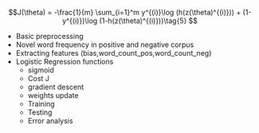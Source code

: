 $$J(\theta) = -\frac{1}{m} \sum_{i=1}^m y^{(i)}\log (h(z(\theta)^{(i)})) + (1-y^{(i)})\log (1-h(z(\theta)^{(i)}))\tag{5} 
$$

- Basic preprocessing
- Novel word frequency in positive and negative corpus
- Extracting features (bias,word_count_pos,word_count_neg)
- Logistic Regression functions
  - sigmoid
  - Cost J
  - gradient descent
  - weights update
  - Training 
  - Testing
  - Error analysis
